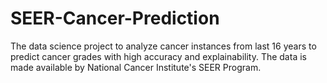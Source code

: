 # SEER-Cancer-Prediction
The data science project to analyze cancer instances from last 16 years to predict cancer grades with high accuracy and explainability. The data is made available by National Cancer Institute's SEER Program.
